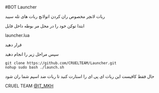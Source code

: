 #BOT Launcher

ربات لانچر مخصوص ران کردن اتولانچ ربات های تله سیید

ابتدا توکن خود را در محل مر بوطه داخل فایل 

launcher.lua 

قرار دهید 

سپس مراحل زیر را انجام دهید

````````````
git clone https://github.com/CRUELTEAM/Launcher.git
nohup sudo bash ./launch.sh

```````````````````
حال فقط کافیست این ربات ای پی ای را استارت کنید تا ربات ضد اسپم شما ران شود

CRUEL TEAM
[@IT_MKH](https://telegram.me/it_mkh)
